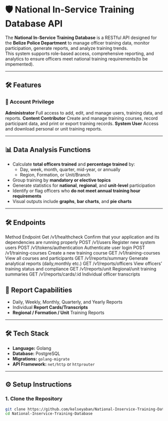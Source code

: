 # 🛡️ National In-Service Training Database API

The **National In-Service Training Database** is a RESTful API designed for the **Belize Police Department** to manage officer training data, monitor participation, generate reports, and analyze training trends.  
This system supports role-based access, comprehensive reporting, and analytics to ensure officers meet national training requirements(to be impemented).

---

## 🛠️ Features

### 👤 Account Privilege
**Administrator**
Full access to add, edit, and manage users, training data, and reports.
**Content Contributor**
Create and manage training courses, record participant data, and print or export training records.
**System User**
Access and download personal or unit training reports.

---

## 📊 Data Analysis Functions

- Calculate **total officers trained** and **percentage trained** by:
  - Day, week, month, quarter, mid-year, or annually  
  - Region, Formation, or Unit/Branch
- Group training by **mandatory or elective topics**
- Generate statistics for **national**, **regional**, and **unit-level** participation
- Identify or flag officers who **do not meet annual training hour requirements**
- Visual outputs include **graphs**, **bar charts**, and **pie charts**

---

## 🛠️ Endpoints

Method	Endpoint
Get     /v1/healthcheck             Confirm that your application and its dependencies are running properly
POST	/v1/users	                Register new system users
POST	/v1/tokens/authentication	Authenticate user login
POST	/v1/training-courses	    Create a new training course
GET     /v1/training-courses	    View all courses and participants
GET     /v1/reports/summary	        Generate analytical reports (daily,monthly etc.)
GET     /v1/reports/officers	    View officers’ training status and compliance
GET     /v1/reports/unit	        Regional/unit training summaries
GET     /v1/reports/cards/:id	    Individual officer transcripts

## 🧾 Report Capabilities

- Daily, Weekly, Monthly, Quarterly, and Yearly Reports  
- Individual **Report Cards/Transcripts**  
- **Regional / Formation / Unit** Training Reports  

---

## 🛠️ Tech Stack

- **Language:** Golang 
- **Database:** PostgreSQL  
- **Migrations:** `golang-migrate`  
- **API Framework:** `net/http` or `httprouter`  
---

## ⚙️ Setup Instructions

### 1. Clone the Repository
```bash
git clone https://github.com/kelseyaban/National-Inservice-Training-Database.git
cd National-Inservice-Training-Database
